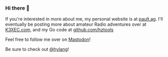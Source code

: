 ### Hi there 👋

If you're interested in more about me, my personal website is at [pault.ag](https://pault.ag/).
I'll eventually be posting more about amateur Radio adventures over at
[K3XEC.com](https://k3xec.com/), and my Go code at [github.com/hztools](https://github.com/hztools)

Feel free to follow me over on <a rel="me" href="https://soylent.green/@paul">Mastodon</a>!

Be sure to check out [@hylang](https://github.com/hylang)!
